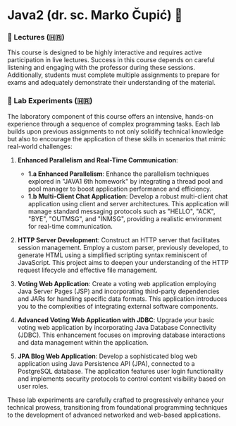# Java2 (dr. sc. Marko Čupić) 📂

### 📘 Lectures (🇭🇷)
This course is designed to be highly interactive and requires active participation in live lectures. Success in this course depends on careful listening and engaging with the professor during these sessions. Additionally, students must complete multiple assignments to prepare for exams and adequately demonstrate their understanding of the material.

### 🔬 Lab Experiments (🇭🇷)

The laboratory component of this course offers an intensive, hands-on experience through a sequence of complex programming tasks. Each lab builds upon previous assignments to not only solidify technical knowledge but also to encourage the application of these skills in scenarios that mimic real-world challenges:

1. **Enhanced Parallelism and Real-Time Communication**:
   - **1.a Enhanced Parallelism**: Enhance the parallelism techniques explored in "JAVA1 6th homework" by integrating a thread pool and pool manager to boost application performance and efficiency.
   - **1.b Multi-Client Chat Application**: Develop a robust multi-client chat application using client and server architectures. This application will manage standard messaging protocols such as "HELLO", "ACK", "BYE", "OUTMSG", and "INMSG", providing a realistic environment for real-time communication.

2. **HTTP Server Development**: Construct an HTTP server that facilitates session management. Employ a custom parser, previously developed, to generate HTML using a simplified scripting syntax reminiscent of JavaScript. This project aims to deepen your understanding of the HTTP request lifecycle and effective file management.

3. **Voting Web Application**: Create a voting web application employing Java Server Pages (JSP) and incorporating third-party dependencies and JARs for handling specific data formats. This application introduces you to the complexities of integrating external software components.

4. **Advanced Voting Web Application with JDBC**: Upgrade your basic voting web application by incorporating Java Database Connectivity (JDBC). This enhancement focuses on improving database interactions and data management within the application.

5. **JPA Blog Web Application**: Develop a sophisticated blog web application using Java Persistence API (JPA), connected to a PostgreSQL database. The application features user login functionality and implements security protocols to control content visibility based on user roles.

These lab experiments are carefully crafted to progressively enhance your technical prowess, transitioning from foundational programming techniques to the development of advanced networked and web-based applications.